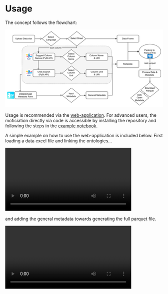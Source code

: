# Usage

The concept follows the flowchart:

![flowchart](../trailpack.drawio.png)

Usage is recommended via the [web-application](https://trailpack.streamlit.app/). 
For advanced users, the moficiation directly via code is accessible by installing the repository and following the steps in the [example notebook](https://github.com/TimoDiepers/trailpack/blob/main/examples/example_packing.ipynb).

A simple example on how to use the web-application is included below. First loading a data excel file and linking the ontologies...

<video width="80%" controls>
  <source src="../uploading_and_ontology_streamlit-streamlit_app-2025-10-17-08-10-31.webm" type="video/webm">
</video>

and adding the general metadata towards generating the full parquet file.

<video width="80%" controls>
  <source src="../general_metadata_to_download_streamlit-streamlit_app-2025-10-17-08-10-00.webm" type="video/webm">
</video>
